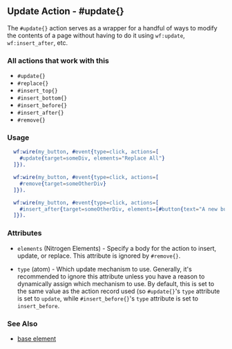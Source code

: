 <!-- dash: #update | Event | ###:Section -->



## Update Action - #update{}

  The `#update{}` action serves as a wrapper for a handful of ways to modify
  the contents of a page without having to do it using `wf:update`,
  `wf:insert_after`, etc.

### All actions that work with this

 *  `#update{}`
 *  `#replace{}`
 *  `#insert_top{}`
 *  `#insert_bottom{}`
 *  `#insert_before{}`
 *  `#insert_after{}`
 *  `#remove{}`

###  Usage

```erlang
  wf:wire(my_button, #event{type=click, actions=[
	#update{target=someDiv, elements="Replace All"}
  ]}).

```

```erlang
  wf:wire(my_button, #event{type=click, actions=[
	#remove{target=someOtherDiv}
  ]}).

```

```erlang
  wf:wire(my_button, #event{type=click, actions=[
	#insert_after{target=someOtherDiv, elements=[#button{text="A new button"}]
  ]}).

```

### Attributes

   * `elements` (Nitrogen Elements) - Specify a body for the action to insert, update, or replace. This attribute is ignored by `#remove{}`.

   * `type` (atom) - Which update mechanism to use. Generally, it's
   recommended to ignore this attribute unless you have a reason to dynamically
   assign which mechanism to use.  By default, this is set to the same value as
   the action record used (so `#update{}`'s `type` attribute is set to
   `update`, while `#insert_before{}`'s `type` attribute is set to
   `insert_before`.

### See Also

 *  [base element](./action_base.md)
